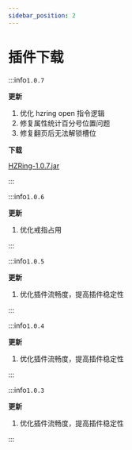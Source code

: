 ```yaml
---
sidebar_position: 2
---
```


# 插件下载

:::info`1.0.7`

**更新**

1. 优化 hzring open 指令逻辑
2. 修复属性统计百分号位置问题
3. 修复翻页后无法解锁槽位

**下载**

[HZRing-1.0.7.jar](https://www.goodmc.cn/plugin/HZRing/HZRing-1.0.7.jar)

:::


:::info`1.0.6`

**更新**

1. 优化戒指占用

:::


:::info`1.0.5`

**更新**

1. 优化插件流畅度，提高插件稳定性

:::

:::info`1.0.4`

**更新**

1. 优化插件流畅度，提高插件稳定性

:::

:::info`1.0.3`

**更新**

1. 优化插件流畅度，提高插件稳定性

:::
